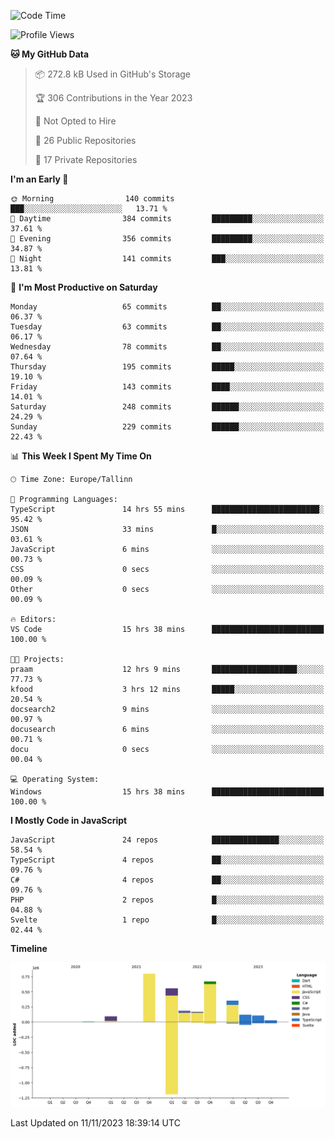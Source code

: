 <!--START_SECTION:waka-->
![Code Time](http://img.shields.io/badge/Code%20Time-457%20hrs%2016%20mins-blue)

![Profile Views](http://img.shields.io/badge/Profile%20Views-0-blue)

**🐱 My GitHub Data** 

> 📦 272.8 kB Used in GitHub's Storage 
 > 
> 🏆 306 Contributions in the Year 2023
 > 
> 🚫 Not Opted to Hire
 > 
> 📜 26 Public Repositories 
 > 
> 🔑 17 Private Repositories 
 > 
**I'm an Early 🐤** 

```text
🌞 Morning                140 commits         ███░░░░░░░░░░░░░░░░░░░░░░   13.71 % 
🌆 Daytime                384 commits         █████████░░░░░░░░░░░░░░░░   37.61 % 
🌃 Evening                356 commits         █████████░░░░░░░░░░░░░░░░   34.87 % 
🌙 Night                  141 commits         ███░░░░░░░░░░░░░░░░░░░░░░   13.81 % 
```
📅 **I'm Most Productive on Saturday** 

```text
Monday                   65 commits          ██░░░░░░░░░░░░░░░░░░░░░░░   06.37 % 
Tuesday                  63 commits          ██░░░░░░░░░░░░░░░░░░░░░░░   06.17 % 
Wednesday                78 commits          ██░░░░░░░░░░░░░░░░░░░░░░░   07.64 % 
Thursday                 195 commits         █████░░░░░░░░░░░░░░░░░░░░   19.10 % 
Friday                   143 commits         ████░░░░░░░░░░░░░░░░░░░░░   14.01 % 
Saturday                 248 commits         ██████░░░░░░░░░░░░░░░░░░░   24.29 % 
Sunday                   229 commits         ██████░░░░░░░░░░░░░░░░░░░   22.43 % 
```


📊 **This Week I Spent My Time On** 

```text
🕑︎ Time Zone: Europe/Tallinn

💬 Programming Languages: 
TypeScript               14 hrs 55 mins      ████████████████████████░   95.42 % 
JSON                     33 mins             █░░░░░░░░░░░░░░░░░░░░░░░░   03.61 % 
JavaScript               6 mins              ░░░░░░░░░░░░░░░░░░░░░░░░░   00.73 % 
CSS                      0 secs              ░░░░░░░░░░░░░░░░░░░░░░░░░   00.09 % 
Other                    0 secs              ░░░░░░░░░░░░░░░░░░░░░░░░░   00.09 % 

🔥 Editors: 
VS Code                  15 hrs 38 mins      █████████████████████████   100.00 % 

🐱‍💻 Projects: 
praam                    12 hrs 9 mins       ███████████████████░░░░░░   77.73 % 
kfood                    3 hrs 12 mins       █████░░░░░░░░░░░░░░░░░░░░   20.54 % 
docsearch2               9 mins              ░░░░░░░░░░░░░░░░░░░░░░░░░   00.97 % 
docusearch               6 mins              ░░░░░░░░░░░░░░░░░░░░░░░░░   00.71 % 
docu                     0 secs              ░░░░░░░░░░░░░░░░░░░░░░░░░   00.04 % 

💻 Operating System: 
Windows                  15 hrs 38 mins      █████████████████████████   100.00 % 
```

**I Mostly Code in JavaScript** 

```text
JavaScript               24 repos            ███████████████░░░░░░░░░░   58.54 % 
TypeScript               4 repos             ██░░░░░░░░░░░░░░░░░░░░░░░   09.76 % 
C#                       4 repos             ██░░░░░░░░░░░░░░░░░░░░░░░   09.76 % 
PHP                      2 repos             █░░░░░░░░░░░░░░░░░░░░░░░░   04.88 % 
Svelte                   1 repo              █░░░░░░░░░░░░░░░░░░░░░░░░   02.44 % 
```



**Timeline**

![Lines of Code chart](https://raw.githubusercontent.com/Piilu/Piilu/main/assets/bar_graph.png)


 Last Updated on 11/11/2023 18:39:14 UTC
<!--END_SECTION:waka-->
